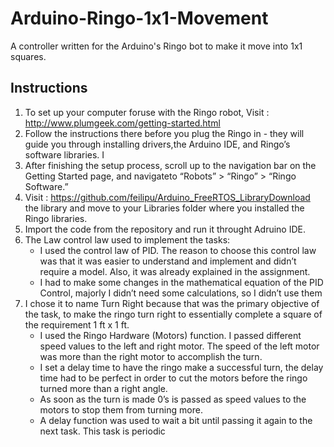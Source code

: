 # Arduino-Ringo-1x1-Movement
A controller written for the Arduino's Ringo bot to make it move into 1x1 squares.  

## Instructions

1) To set up your computer foruse with the Ringo robot, Visit : http://www.plumgeek.com/getting-started.html
2) Follow the instructions there before you plug the Ringo in - they will guide you through installing drivers,the Arduino IDE, and Ringo’s software libraries. I
3) After finishing the setup process, scroll up to the navigation bar on the Getting Started page, and navigateto “Robots” > “Ringo” > “Ringo Software.”
4) Visit : https://github.com/feilipu/Arduino_FreeRTOS_LibraryDownload the library and move to your Libraries folder where you installed the Ringo libraries.
5) Import the code from the repository and run it throught Adruino IDE. 
6) The Law control law used to implement the tasks:
    - I used the control law of PID. The reason to choose this control law was that it was easier to understand and implement and didn’t require a model. Also, it was already explained in the assignment.
    - I had to make some changes in the mathematical equation of the PID Control, majorly I didn’t need some calculations, so I didn’t use them
7) I chose it to name Turn Right because that was the primary objective of the task, to make the ringo turn right to essentially complete a square of the requirement 1 ft x 1 ft.
    - I used the Ringo Hardware (Motors) function. I passed different speed values to the left and right motor. The speed of the left motor was more than the right motor to accomplish the turn.
    - I set a delay time to have the ringo make a successful turn, the delay time had to be perfect in order to cut the motors before the ringo turned more than a right angle.
    - As soon as the turn is made 0’s is passed as speed values to the motors to stop them from turning more. 
    - A delay function was used to wait a bit until passing it again to the next task. This task is periodic 
